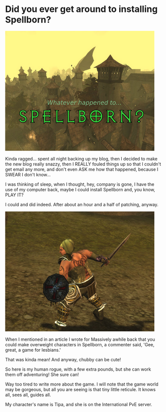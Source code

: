 # Did you ever get around to installing Spellborn?

![](../uploads/2008/12/sb_client-2008-12-30-00-59-19-44.jpg "sb_client-2008-12-30-00-59-19-44")

Kinda ragged... spent all night backing up my blog, then I decided to make the new blog really snazzy, then I REALLY fouled things up so that I couldn't get email any more, and don't even ASK me how that happened, because I SWEAR I don't know...

I was thinking of sleep, when I thought, hey, company is gone, I have the use of my computer back, maybe I could install Spellborn and, you know, PLAY IT?

I could and did indeed. After about an hour and a half of patching, anyway.

![](../uploads/2008/12/sb_client-2008-12-30-01-15-17-87.jpg "sb_client-2008-12-30-01-15-17-87")

When I mentioned in an article I wrote for Massively awhile back that you could make overweight characters in Spellborn, a commenter said, 'Gee, great, a game for lesbians.'

That was kinda mean! And anyway, chubby can be cute!

So here is my human rogue, with a few extra pounds, but she can work them off adventuring! She sure can!

Way too tired to write more about the game. I will note that the game world may be gorgeous, but all you are seeing is that tiny little reticule. It knows all, sees all, guides all.

My character's name is Tipa, and she is on the International PvE server.

